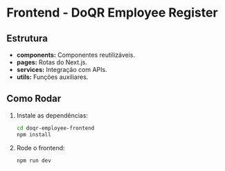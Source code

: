 
# Frontend - DoQR Employee Register

## Estrutura
- **components:** Componentes reutilizáveis.
- **pages:** Rotas do Next.js.
- **services:** Integração com APIs.
- **utils:** Funções auxiliares.

## Como Rodar
1. Instale as dependências:
   ```bash
   cd doqr-employee-frontend
   npm install
   ```
2. Rode o frontend:
   ```bash
   npm run dev
   ```
